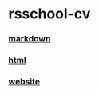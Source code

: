 # rsschool-cv


### [markdown](https://webmakaka.github.io/rsschool-cv/cv)  
### [html](https://webmakaka.github.io/rsschool-cv/)  
### [website](https://marley.info)  
